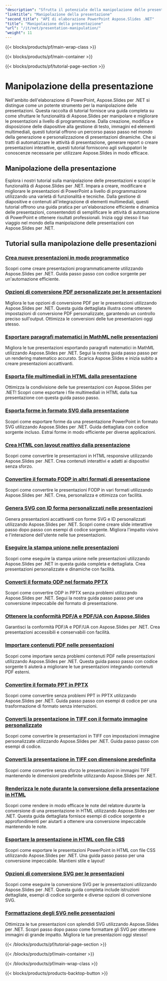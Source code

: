 ```yaml
---
"description": "Sfrutta il potenziale della manipolazione delle presentazioni con i tutorial di Aspose.Slides per .NET. Scopri come creare, personalizzare e migliorare dinamicamente le presentazioni di PowerPoint tramite programmazione. Migliora le tue competenze di elaborazione di PowerPoint oggi stesso!"
"linktitle": "Manipolazione della presentazione"
"second_title": "API di elaborazione PowerPoint Aspose.Slides .NET"
"title": "Manipolazione della presentazione"
"url": "/it/net/presentation-manipulation/"
"weight": 11
---
```


{{< blocks/products/pf/main-wrap-class >}}

{{< blocks/products/pf/main-container >}}

{{< blocks/products/pf/tutorial-page-section >}}

# Manipolazione della presentazione

Nell'ambito dell'elaborazione di PowerPoint, Aspose.Slides per .NET si distingue come un potente strumento per la manipolazione delle presentazioni. Questa raccolta di tutorial fornisce una guida completa su come sfruttare le funzionalità di Aspose.Slides per manipolare e migliorare le presentazioni a livello di programmazione. Dalla creazione, modifica e disposizione delle diapositive alla gestione di testo, immagini ed elementi multimediali, questi tutorial offrono un percorso passo passo nel mondo della generazione e personalizzazione di presentazioni dinamiche. Che si tratti di automatizzare le attività di presentazione, generare report o creare presentazioni interattive, questi tutorial forniscono agli sviluppatori le conoscenze necessarie per utilizzare Aspose.Slides in modo efficace.

## Manipolazione della presentazione
Esplora i nostri tutorial sulla manipolazione delle presentazioni e scopri le funzionalità di Aspose.Slides per .NET. Impara a creare, modificare e migliorare le presentazioni di PowerPoint a livello di programmazione utilizzando una varietà di funzionalità e tecniche. Dalla gestione di diapositive e contenuti all'integrazione di elementi multimediali, questi tutorial offrono una guida pratica per un'elaborazione efficiente e dinamica delle presentazioni, consentendoti di semplificare le attività di automazione di PowerPoint e ottenere risultati professionali. Inizia oggi stesso il tuo viaggio nel mondo della manipolazione delle presentazioni con Aspose.Slides per .NET.

## Tutorial sulla manipolazione delle presentazioni
### [Crea nuove presentazioni in modo programmatico](./create-new-presentations-programmatically/)
Scopri come creare presentazioni programmaticamente utilizzando Aspose.Slides per .NET. Guida passo passo con codice sorgente per un'automazione efficiente.
### [Opzioni di conversione PDF personalizzate per le presentazioni](./custom-pdf-conversion-options-for-presentations/)
Migliora le tue opzioni di conversione PDF per le presentazioni utilizzando Aspose.Slides per .NET. Questa guida dettagliata illustra come ottenere impostazioni di conversione PDF personalizzate, garantendo un controllo preciso sull'output. Ottimizza le conversioni delle tue presentazioni oggi stesso.
### [Esportare paragrafi matematici in MathML nelle presentazioni](./export-math-paragraphs-to-mathml-in-presentations/)
Migliora le tue presentazioni esportando paragrafi matematici in MathML utilizzando Aspose.Slides per .NET. Segui la nostra guida passo passo per un rendering matematico accurato. Scarica Aspose.Slides e inizia subito a creare presentazioni accattivanti.
### [Esporta file multimediali in HTML dalla presentazione](./export-media-files-to-html-from-presentation/)
Ottimizza la condivisione delle tue presentazioni con Aspose.Slides per .NET! Scopri come esportare i file multimediali in HTML dalla tua presentazione con questa guida passo passo. 
### [Esporta forme in formato SVG dalla presentazione](./export-shapes-to-svg-format-from-presentation/)
Scopri come esportare forme da una presentazione PowerPoint in formato SVG utilizzando Aspose.Slides per .NET. Guida dettagliata con codice sorgente incluso. Estrai forme in modo efficiente per diverse applicazioni.
### [Crea HTML con layout reattivo dalla presentazione](./create-html-with-responsive-layout-from-presentation/)
Scopri come convertire le presentazioni in HTML responsive utilizzando Aspose.Slides per .NET. Crea contenuti interattivi e adatti ai dispositivi senza sforzo.
### [Convertire il formato FODP in altri formati di presentazione](./convert-fodp-format-to-other-presentation-formats/)
Scopri come convertire le presentazioni FODP in vari formati utilizzando Aspose.Slides per .NET. Crea, personalizza e ottimizza con facilità.
### [Genera SVG con ID forma personalizzati nelle presentazioni](./generate-svg-with-custom-shape-ids-in-presentations/)
Genera presentazioni accattivanti con forme SVG e ID personalizzati utilizzando Aspose.Slides per .NET. Scopri come creare slide interattive passo dopo passo con esempi di codice sorgente. Migliora l'impatto visivo e l'interazione dell'utente nelle tue presentazioni.
### [Eseguire la stampa unione nelle presentazioni](./perform-mail-merge-in-presentations/)
Scopri come eseguire la stampa unione nelle presentazioni utilizzando Aspose.Slides per .NET in questa guida completa e dettagliata. Crea presentazioni personalizzate e dinamiche con facilità.
### [Converti il formato ODP nel formato PPTX](./convert-odp-format-to-pptx-format/)
Scopri come convertire ODP in PPTX senza problemi utilizzando Aspose.Slides per .NET. Segui la nostra guida passo passo per una conversione impeccabile del formato di presentazione.
### [Ottenere la conformità PDF/A e PDF/UA con Aspose.Slides](./achieving-pdf-a-and-pdf-ua-conformance-with-aspose-slides/)
Garantisci la conformità PDF/A e PDF/UA con Aspose.Slides per .NET. Crea presentazioni accessibili e conservabili con facilità.
### [Importare contenuti PDF nelle presentazioni](./import-pdf-content-into-presentations/)
Scopri come importare senza problemi contenuti PDF nelle presentazioni utilizzando Aspose.Slides per .NET. Questa guida passo passo con codice sorgente ti aiuterà a migliorare le tue presentazioni integrando contenuti PDF esterni.
### [Convertire il formato PPT in PPTX](./convert-ppt-to-pptx-format/)
Scopri come convertire senza problemi PPT in PPTX utilizzando Aspose.Slides per .NET. Guida passo passo con esempi di codice per una trasformazione di formato senza interruzioni.
### [Converti la presentazione in TIFF con il formato immagine personalizzato](./convert-presentation-to-tiff-with-custom-image-format/)
Scopri come convertire le presentazioni in TIFF con impostazioni immagine personalizzate utilizzando Aspose.Slides per .NET. Guida passo passo con esempi di codice.
### [Converti la presentazione in TIFF con dimensione predefinita](./convert-presentation-to-tiff-with-default-size/)
Scopri come convertire senza sforzo le presentazioni in immagini TIFF mantenendo le dimensioni predefinite utilizzando Aspose.Slides per .NET.
### [Renderizza le note durante la conversione della presentazione in HTML](./render-notes-while-converting-presentation-to-html/)
Scopri come rendere in modo efficace le note del relatore durante la conversione di una presentazione in HTML utilizzando Aspose.Slides per .NET. Questa guida dettagliata fornisce esempi di codice sorgente e approfondimenti per aiutarti a ottenere una conversione impeccabile mantenendo le note. 
### [Esportare la presentazione in HTML con file CSS](./export-presentation-to-html-with-css-files/)
Scopri come esportare le presentazioni PowerPoint in HTML con file CSS utilizzando Aspose.Slides per .NET. Una guida passo passo per una conversione impeccabile. Mantieni stile e layout! 
### [Opzioni di conversione SVG per le presentazioni](./svg-conversion-options-for-presentations/)
Scopri come eseguire la conversione SVG per le presentazioni utilizzando Aspose.Slides per .NET. Questa guida completa include istruzioni dettagliate, esempi di codice sorgente e diverse opzioni di conversione SVG.
### [Formattazione degli SVG nelle presentazioni](./formatting-svgs-in-presentations/)
Ottimizza le tue presentazioni con splendidi SVG utilizzando Aspose.Slides per .NET. Scopri passo dopo passo come formattare gli SVG per ottenere immagini di grande impatto. Migliora le tue presentazioni oggi stesso! 

{{< /blocks/products/pf/tutorial-page-section >}}

{{< /blocks/products/pf/main-container >}}

{{< /blocks/products/pf/main-wrap-class >}}

{{< blocks/products/products-backtop-button >}}